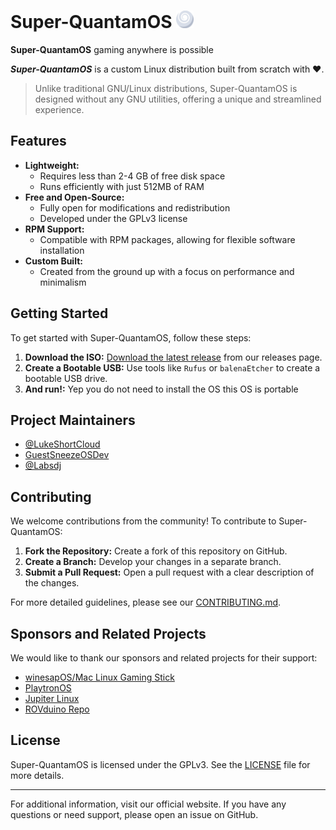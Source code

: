 # Super-QuantamOS <img src="https://raw.githubusercontent.com/NicklasVraa/NovaOS/935660d1cb80a06e14928aca683d863821be58ea/meta/logo.svg" width="28"/>
**Super-QuantamOS** gaming anywhere is possible

***Super-QuantamOS*** is a custom Linux distribution built from scratch with ❤️. 
> Unlike traditional GNU/Linux distributions, Super-QuantamOS is designed without any GNU utilities, offering a unique and streamlined experience.

## Features

- **Lightweight:** 
  - Requires less than 2-4 GB of free disk space
  - Runs efficiently with just 512MB of RAM
- **Free and Open-Source:**
  - Fully open for modifications and redistribution
  - Developed under the GPLv3 license
- **RPM Support:**
  - Compatible with RPM packages, allowing for flexible software installation
- **Custom Built:**
  - Created from the ground up with a focus on performance and minimalism

## Getting Started

To get started with Super-QuantamOS, follow these steps:

1. **Download the ISO:** [Download the latest release](#) from our releases page.
2. **Create a Bootable USB:** Use tools like `Rufus` or `balenaEtcher` to create a bootable USB drive.
3. **And run!:** Yep you do not need to install the OS this OS is portable

## Project Maintainers

- [@LukeShortCloud](https://github.com/LukeShortCloud)
- [GuestSneezeOSDev](https://github.com/GuestSneezeOSDev)
- [@Labsdj](https://github.com/Labsdj)

## Contributing

We welcome contributions from the community! To contribute to Super-QuantamOS:

1. **Fork the Repository:** Create a fork of this repository on GitHub.
2. **Create a Branch:** Develop your changes in a separate branch.
3. **Submit a Pull Request:** Open a pull request with a clear description of the changes.

For more detailed guidelines, please see our [CONTRIBUTING.md](CONTRIBUTING.md).

## Sponsors and Related Projects

We would like to thank our sponsors and related projects for their support:

- [winesapOS/Mac Linux Gaming Stick](https://github.com/LukeShortCloud/winesapOS)
- [PlaytronOS](https://playtron.one)
- [Jupiter Linux](https://github.com/GuestSneezeOSDev/Jupiter-Linux/tree/main)
- [ROVduino Repo](https://github.com/Labsdj/Utilities)

## License

Super-QuantamOS is licensed under the GPLv3. See the [LICENSE](LICENSE) file for more details.

---

For additional information, visit our official website. If you have any questions or need support, please open an issue on GitHub.
